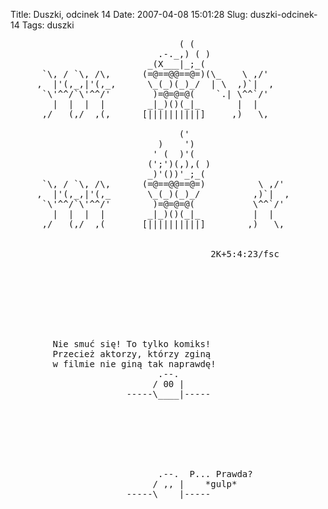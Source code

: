 Title: Duszki, odcinek 14
Date: 2007-04-08 15:01:28
Slug: duszki-odcinek-14
Tags: duszki

<pre>
                                ( (
                            .-._,) ( )
                          _(X___|_;_(
      `\, / `\, /\,      (=@==@@==@=)(\_    \ ,/'
     ,  |'(,_,|'(,_,      \_(_)(_)_/  | \  ,)`|  ,
      `\'^^/`\'^^/'        )=@=@=@(    `.| \^^`/'
        |  |  |  |        _|_)()(_|_       |  |
      ,/   (,/  ,(,      [||||||||||]     ,)   \,

                                ('
                            )    ')
                           ' (  )'(
                          (';')(,),( )
                          _)'())'_;_(
      `\, / `\, /\,      (=@==@@==@=)          \ ,/'
     ,  |'(,_,|'(,_       \_(_)(_)_/          ,)`|  ,
      `\'^^/`\'^^/'        )=@=@=@(           \^^`/'
        |  |  |  |        _|_)()(_|_          |  |
      ,/   (,/  ,(       [||||||||||]        ,)   \,


                                      2K+5:4:23/fsc








        Nie smuć się! To tylko komiks!
        Przecież aktorzy, którzy zginą
        w filmie nie giną tak naprawdę!
                            .--.
                           / 00 |
                      -----\____|-----







                            .--.  P... Prawda?
                           / ,, |    *gulp*
                      -----\____|-----
</pre>
